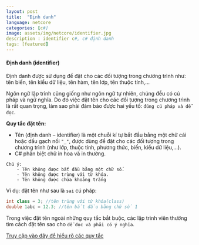 ```yaml
---
layout: post
title:  "Định danh"
language: netcore
categories: [c#]
image: assets/img/netcore/identifier.jpg
description : identifier c#, c# định danh
tags: [featured]
---
```


#### Định danh (identifier)

Định danh được sử dụng để đặt cho các đối tượng trong chương trình như: tên biến, tên
kiểu dữ liệu, tên hàm, tên lớp, tên thuộc tính,...

Ngôn ngữ lập trình cũng giống như ngôn ngữ tự nhiên, chúng đều có cú pháp và ngữ
nghĩa. Do đó việc đặt tên cho các đối tượng trong chương trình là rất quan trọng, làm sao phải
đảm bảo được hai yếu tố: `đúng cú pháp và dễ đọc`.

**Quy tắc đặt tên:**
- Tên (định danh – identifier) là một chuỗi kí tự bắt đầu bằng một chữ cái hoặc dấu gạch
nối `"_"`, được dùng để đặt cho các đối tượng trong chương trình (như lớp, thuộc tính,
phương thức, biến, kiểu dữ liệu,...).
- C# phân biệt chữ in hoa và in thường.

```
Chú ý:
    - Tên không được bắt đầu bằng một chữ số.
    - Tên không được trùng với từ khóa.
    - Tên không được chứa khoảng trắng
```
Ví dụ: đặt tên như sau là `sai` cú pháp:

```cs
int class = 3; //tên trùng với từ khóa(class)
double 1abc = 12.3; //tên bắt đầu bằng chữ số 1
```

Trong việc đặt tên ngoài những quy tắc bắt buộc, các lập trình viên thường tìm cách đặt
tên sao cho `dễ đọc và phải có ý nghĩa`. 

[Truy cập vào đây để hiểu rõ các quy tắc ](https://github.com/ktaranov/naming-convention)